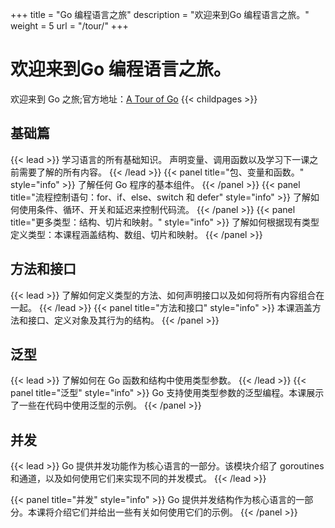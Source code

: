 +++
title = "Go 编程语言之旅"
description = "欢迎来到Go 编程语言之旅。"
weight = 5
url = "/tour/"
+++

# 欢迎来到Go 编程语言之旅。
欢迎来到 Go 之旅;官方地址：[A Tour of Go](https://go.dev/tour/list)
{{< childpages >}}
## 基础篇
{{< lead  >}}
学习语言的所有基础知识。 声明变量、调用函数以及学习下一课之前需要了解的所有内容。
{{< /lead  >}}
{{< panel title="包、变量和函数。" style="info" >}}
了解任何 Go 程序的基本组件。
{{< /panel >}}
{{< panel title="流程控制语句：for、if、else、switch 和 defer" style="info" >}}
了解如何使用条件、循环、开关和延迟来控制代码流。
{{< /panel >}}
{{< panel title="更多类型：结构、切片和映射。" style="info" >}}
了解如何根据现有类型定义类型：本课程涵盖结构、数组、切片和映射。
{{< /panel >}}
## 方法和接口
{{< lead  >}}
了解如何定义类型的方法、如何声明接口以及如何将所有内容组合在一起。
{{< /lead  >}}
{{< panel title="方法和接口" style="info" >}}
本课涵盖方法和接口、定义对象及其行为的结构。
{{< /panel >}}
## 泛型
{{< lead  >}}
了解如何在 Go 函数和结构中使用类型参数。
{{< /lead  >}}
{{< panel title="泛型" style="info" >}}
Go 支持使用类型参数的泛型编程。本课展示了一些在代码中使用泛型的示例。
{{< /panel >}}
## 并发
{{< lead  >}}
Go 提供并发功能作为核心语言的一部分。该模块介绍了 goroutines 和通道，以及如何使用它们来实现不同的并发模式。
{{< /lead  >}}


{{< panel title="并发" style="info" >}}
Go 提供并发结构作为核心语言的一部分。本课将介绍它们并给出一些有关如何使用它们的示例。
{{< /panel >}}
